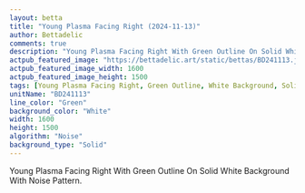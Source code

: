 ```yaml
---
layout: betta
title: "Young Plasma Facing Right (2024-11-13)"
author: Bettadelic
comments: true
description: "Young Plasma Facing Right With Green Outline On Solid White Background With Noise Pattern."
actpub_featured_image: "https://bettadelic.art/static/bettas/BD241113.jpg"
actpub_featured_image_width: 1600
actpub_featured_image_height: 1500
tags: [Young Plasma Facing Right, Green Outline, White Background, Solid Background Pattern, Noise Pattern, November 2024]
unitName: "BD241113"
line_color: "Green"
background_color: "White"
width: 1600
height: 1500
algorithm: "Noise"
background_type: "Solid"
---
```


Young Plasma Facing Right With Green Outline On Solid White Background With Noise Pattern.

